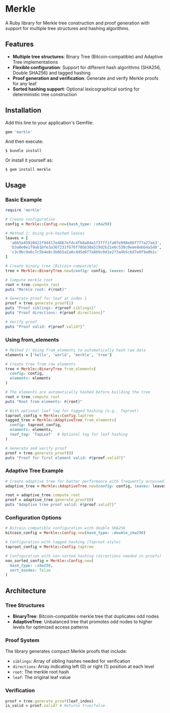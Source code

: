 # Merkle

A Ruby library for Merkle tree construction and proof generation with support for multiple tree structures and hashing algorithms.

## Features

- **Multiple tree structures**: Binary Tree (Bitcoin-compatible) and Adaptive Tree implementations
- **Flexible configuration**: Support for different hash algorithms (SHA256, Double SHA256) and tagged hashing
- **Proof generation and verification**: Generate and verify Merkle proofs for any leaf
- **Sorted hashing support**: Optional lexicographical sorting for deterministic tree construction

## Installation

Add this line to your application's Gemfile:

```ruby
gem 'merkle'
```

And then execute:

    $ bundle install

Or install it yourself as:

    $ gem install merkle

## Usage

### Basic Example

```ruby
require 'merkle'

# Create configuration
config = Merkle::Config.new(hash_type: :sha256)

# Method 1: Using pre-hashed leaves
leaves = [
  'a665a45920422f9d417e4867efdc4fb8a04a1f3fff1fa07e998e86f7f7a27ae3',
  'b3a8e0e1f9ab1bfe3a36f231f676f78bb30a519d2b21e6c530c0eee8ebb4a5d0',
  'c3c9bc9a6c7c5b4e8c3b6b5a2a8c4d5e6f7a8b9c0d1e2f3a4b5c6d7e8f9a0b1c'
]

# Create binary tree (Bitcoin-compatible)
tree = Merkle::BinaryTree.new(config: config, leaves: leaves)

# Compute merkle root
root = tree.compute_root
puts "Merkle root: #{root}"

# Generate proof for leaf at index 1
proof = tree.generate_proof(1)
puts "Proof siblings: #{proof.siblings}"
puts "Proof directions: #{proof.directions}"

# Verify proof
puts "Proof valid: #{proof.valid?}"
```

### Using from_elements

```ruby
# Method 2: Using from_elements to automatically hash raw data
elements = ['hello', 'world', 'merkle', 'tree']

# Create tree from raw elements
tree = Merkle::BinaryTree.from_elements(
  config: config, 
  elements: elements
)

# The elements are automatically hashed before building the tree
root = tree.compute_root
puts "Root from elements: #{root}"

# With optional leaf tag for tagged hashing (e.g., Taproot)
taproot_config = Merkle::Config.taptree
tagged_tree = Merkle::AdaptiveTree.from_elements(
  config: taproot_config,
  elements: elements,
  leaf_tag: 'TapLeaf'  # Optional tag for leaf hashing
)

# Generate and verify proof
proof = tree.generate_proof(0)
puts "Proof for first element valid: #{proof.valid?}"
```

### Adaptive Tree Example

```ruby
# Create adaptive tree for better performance with frequently accessed leaves
adaptive_tree = Merkle::AdaptiveTree.new(config: config, leaves: leaves)

root = adaptive_tree.compute_root
proof = adaptive_tree.generate_proof(0)
puts "Adaptive tree proof valid: #{proof.valid?}"
```

### Configuration Options

```ruby
# Bitcoin-compatible configuration with double SHA256
bitcoin_config = Merkle::Config.new(hash_type: :double_sha256)

# Configuration with tagged hashing (Taproot-style)
taproot_config = Merkle::Config.taptree

# Configuration with non-sorted hashing (directions needed in proofs)
non_sorted_config = Merkle::Config.new(
  hash_type: :sha256,
  sort_hashes: false
)
```

## Architecture

### Tree Structures

- **BinaryTree**: Bitcoin-compatible merkle tree that duplicates odd nodes
- **AdaptiveTree**: Unbalanced tree that promotes odd nodes to higher levels for optimized access patterns

### Proof System

The library generates compact Merkle proofs that include:
- `siblings`: Array of sibling hashes needed for verification
- `directions`: Array indicating left (0) or right (1) position at each level
- `root`: The merkle root hash
- `leaf`: The original leaf value

### Verification

```ruby
proof = tree.generate_proof(leaf_index)
is_valid = proof.valid? # Returns true/false
```
